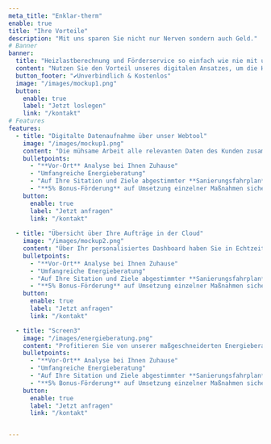 ```yaml
---
meta_title: "Enklar-therm"
enable: true
title: "Ihre Vorteile"
description: "Mit uns sparen Sie nicht nur Nerven sondern auch Geld."
# Banner
banner:
  title: "Heizlastberechnung und Förderservice so einfach wie nie mit unserem Service <span style='color: #016D5D;'>Enklar-therm</span>"
  content: "Nutzen Sie den Vorteil unseres digitalen Ansatzes, um die Heizlastberchnung digitalisiert und innerhalb weniger Tage präzise nach DIN 12831 von uns bereitgestellt zu bekommen."
  button_footer: "✔️Unverbindlich & Kostenlos"
  image: "/images/mockup1.png"
  button:
    enable: true
    label: "Jetzt loslegen"
    link: "/kontakt"
# Features
features:
  - title: "Digitalte Datenaufnahme über unser Webtool"
    image: "/images/mockup1.png"
    content: "Die mühsame Arbeit alle relevanten Daten des Kunden zusammenzukriegen, um endlich mit der Berechnung loszulegen nehmen wir Ihnen ab. Über unsere intelligente Eingabemaske wird der Kunde schrittweise an die Hand genommen, um wichtige Datenpunkte bequem vom Sofa aus eingeben zu können. Wir prüfen die Daten natürlich anhand von Erfahrungswerten nach Plausibilität."
    bulletpoints:
      - "**Vor-Ort** Analyse bei Ihnen Zuhause"
      - "Umfangreiche Energieberatung"
      - "Auf Ihre Sitation und Ziele abgestimmter **Sanierungsfahrplan**"
      - "**5% Bonus-Förderung** auf Umsetzung einzelner Maßnahmen sichern"
    button:
      enable: true
      label: "Jetzt anfragen"
      link: "/kontakt"
    
  - title: "Übersicht über Ihre Aufträge in der Cloud"
    image: "/images/mockup2.png"
    content: "Über Ihr personalisiertes Dashboard haben Sie in Echtzeit Zugriff auf all Ihre eingegangenen Aufträge. Zudem werden alle Daten, die im Laufe der Abwicklung entstehen hier zentral und überall abrufbar gesammelt."
    bulletpoints:
      - "**Vor-Ort** Analyse bei Ihnen Zuhause"
      - "Umfangreiche Energieberatung"
      - "Auf Ihre Sitation und Ziele abgestimmter **Sanierungsfahrplan**"
      - "**5% Bonus-Förderung** auf Umsetzung einzelner Maßnahmen sichern"
    button:
      enable: true
      label: "Jetzt anfragen"
      link: "/kontakt"

  - title: "Screen3"
    image: "/images/energieberatung.png"
    content: "Profitieren Sie von unserer maßgeschneiderten Energieberatung, um Ihre Immobilie energetisch zu analysieren und Energie- sowie Kosteneinsparung durch eine erhöhte Energieeffizienz zu realisieren."
    bulletpoints:
      - "**Vor-Ort** Analyse bei Ihnen Zuhause"
      - "Umfangreiche Energieberatung"
      - "Auf Ihre Sitation und Ziele abgestimmter **Sanierungsfahrplan**"
      - "**5% Bonus-Förderung** auf Umsetzung einzelner Maßnahmen sichern"
    button:
      enable: true
      label: "Jetzt anfragen"
      link: "/kontakt"


---
```

